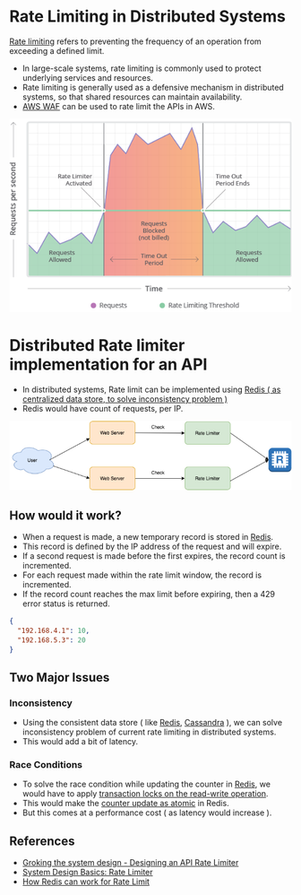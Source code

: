 
# Rate Limiting in Distributed Systems

[Rate limiting](https://medium.com/geekculture/system-design-basics-rate-limiter-351c09a57d14) refers to preventing the frequency of an operation from exceeding a defined limit. 
- In large-scale systems, rate limiting is commonly used to protect underlying services and resources. 
- Rate limiting is generally used as a defensive mechanism in distributed systems, so that shared resources can maintain availability.
- [AWS WAF](../../2_AWSComponents/2_SecurityAndIdentityServices/AWSWAF.md) can be used to rate limit the APIs in AWS.

![img.png](assets/what-is-rate-limiting.png)

# Distributed Rate limiter implementation for an API
- In distributed systems, Rate limit can be implemented using [Redis ( as centralized data store, to solve inconsistency problem )](../../1_HLDDesignComponents/3_DatabaseComponents/NoSQL-Databases/Redis/README.md)
- Redis would have count of requests, per IP.

![img.png](assets/HLD%20-%20RateLimiter.drawio.png)

## How would it work?
- When a request is made, a new temporary record is stored in [Redis](../../1_HLDDesignComponents/3_DatabaseComponents/NoSQL-Databases/Redis/README.md). 
- This record is defined by the IP address of the request and will expire.
- If a second request is made before the first expires, the record count is incremented.
- For each request made within the rate limit window, the record is incremented.
- If the record count reaches the max limit before expiring, then a 429 error status is returned.

````json
{
  "192.168.4.1": 10,
  "192.168.5.3": 20
}
````

## Two Major Issues

### Inconsistency
- Using the consistent data store ( like [Redis](../../1_HLDDesignComponents/3_DatabaseComponents/NoSQL-Databases/Redis/README.md), [Cassandra](../../1_HLDDesignComponents/3_DatabaseComponents/NoSQL-Databases/ApacheCasandra.md) ), we can solve inconsistency problem of current rate limiting in distributed systems.
- This would add a bit of latency.

### Race Conditions
- To solve the race condition while updating the counter in [Redis](../../1_HLDDesignComponents/3_DatabaseComponents/NoSQL-Databases/Redis/README.md), we would have to apply [transaction locks on the read-write operation](../../1_HLDDesignComponents/3_DatabaseComponents/NoSQL-Databases/Redis/README.md#redis-transaction-lock).
- This would make the [counter update as atomic](../../1_HLDDesignComponents/0_SystemGlossaries/Atomicity.md) in Redis.
- But this comes at a performance cost ( as latency would increase ).

## References
- [Groking the system design - Designing an API Rate Limiter](https://akshay-iyangar.github.io/system-design/grokking-system-design/system-design-problems/api-rate-limiter.html)
- [System Design Basics: Rate Limiter](https://medium.com/geekculture/system-design-basics-rate-limiter-351c09a57d14)
- [How Redis can work for Rate Limit](https://github.com/jwerre/rate-limit-redis)
